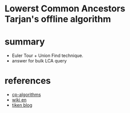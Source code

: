 # Lowerst Common Ancestors Tarjan's offline algorithm



# summary
- Euler Tour + Union Find technique.
- answer for bulk LCA query


# references 
- [cp-algorithms](https://cp-algorithms.com/graph/lca_tarjan.html)
- [wiki en](https://en.wikipedia.org/wiki/Tarjan%27s_off-line_lowest_common_ancestors_algorithm)
- [tjken blog](https://tjkendev.github.io/procon-library/python/graph/lca-tarjan.html)

